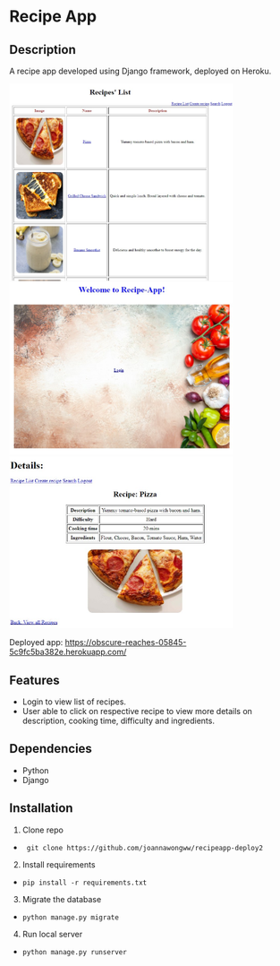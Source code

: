 # Recipe App

## Description

A recipe app developed using Django framework, deployed on Heroku.

<img src="/media/homepage.jpg" alt ="A screenshot of home page" width="400">
<img src="/media/login.jpg" alt ="A screenshot of login page" width="400">
<img src='/media/detail.jpg' alt ='A screenshot of recipe detail' width='400'>
  
Deployed app: https://obscure-reaches-05845-5c9fc5ba382e.herokuapp.com/

## Features

- Login to view list of recipes.
- User able to click on respective recipe to view more details on description, cooking time, difficulty and ingredients.

## Dependencies

- Python
- Django

## Installation

1. Clone repo

- ` git clone https://github.com/joannawongww/recipeapp-deploy2`

2. Install requirements

- `pip install -r requirements.txt`

3. Migrate the database

- `python manage.py migrate`

4. Run local server

- `python manage.py runserver`
